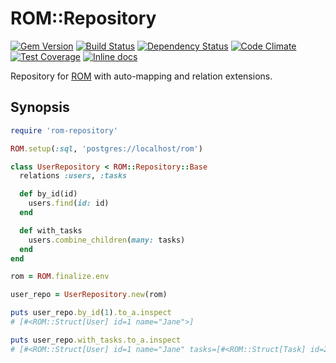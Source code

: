 [gem]: https://rubygems.org/gems/rom-repository
[travis]: https://travis-ci.org/rom-rb/rom-repository
[gemnasium]: https://gemnasium.com/rom-rb/rom-repository
[codeclimate]: https://codeclimate.com/github/rom-rb/rom-repository
[inchpages]: http://inch-ci.org/github/rom-rb/rom-repository

# ROM::Repository

[![Gem Version](https://badge.fury.io/rb/rom-repository.svg)][gem]
[![Build Status](https://travis-ci.org/rom-rb/rom-repository.svg?branch=master)][travis]
[![Dependency Status](https://gemnasium.com/rom-rb/rom-repository.png)][gemnasium]
[![Code Climate](https://codeclimate.com/github/rom-rb/rom-repository/badges/gpa.svg)][codeclimate]
[![Test Coverage](https://codeclimate.com/github/rom-rb/rom-repository/badges/coverage.svg)][codeclimate]
[![Inline docs](http://inch-ci.org/github/rom-rb/rom-repository.svg?branch=master)][inchpages]

Repository for [ROM](https://github.com/rom-rb/rom) with auto-mapping and relation
extensions.

## Synopsis

``` ruby
require 'rom-repository'

ROM.setup(:sql, 'postgres://localhost/rom')

class UserRepository < ROM::Repository::Base
  relations :users, :tasks

  def by_id(id)
    users.find(id: id)
  end

  def with_tasks
    users.combine_children(many: tasks)
  end
end

rom = ROM.finalize.env

user_repo = UserRepository.new(rom)

puts user_repo.by_id(1).to_a.inspect
# [#<ROM::Struct[User] id=1 name="Jane">]

puts user_repo.with_tasks.to_a.inspect
# [#<ROM::Struct[User] id=1 name="Jane" tasks=[#<ROM::Struct[Task] id=2 user_id=1 title="Jane Task">]>, #<ROM::Struct[User] id=2 name="Joe" tasks=[#<ROM::Struct[Task] id=1 user_id=2 title="Joe Task">]>]
```
